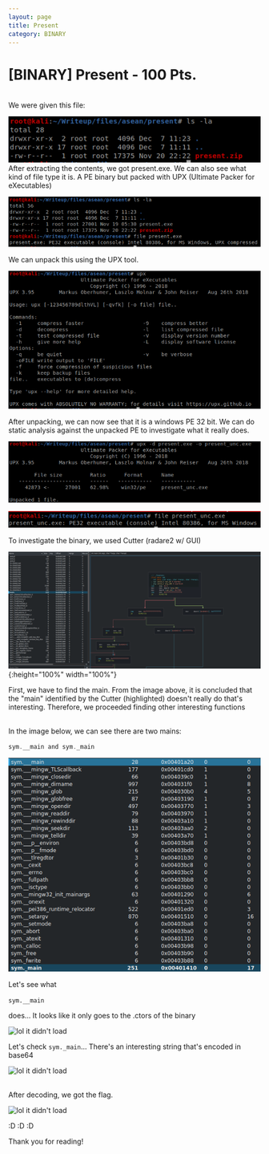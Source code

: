 ```yaml
---
layout: page
title: Present
category: BINARY
---
```


# [BINARY] Present - 100 Pts.
<br />
We were given this file:
<br />

![lol it didn't load](images/present_1.png)
<br />
After extracting the contents, we got present.exe.
We can also see what kind of file type it is. A PE binary but packed with UPX (Ultimate Packer for eXecutables)

![lol it didn't load](images/present_2.png)
<br />

We can unpack this using the UPX tool.

![lol it didn't load](images/present_3.png)
<br />

After unpacking, we can now see that it is a windows PE 32 bit. We can do static analysis against the unpacked PE to investigate what it really does.

![lol it didn't load](images/present_4.png)

![lol it didn't load](images/present_5.png)
<br />

To investigate the binary, we used Cutter (radare2 w/ GUI)

![lol it didn't load](images/present_6.png){:height="100%" width="100%"}

First, we have to find the main. From the image above, it is concluded
that the "main" identified by the Cutter (highlighted)
doesn't really do that's interesting. Therefore, we proceeded finding
other interesting functions

<br />
In the image below, we can see there are two mains:

```C
sym.__main and sym._main
```

![lol it didn't load](images/present_8.png)

Let's see what 

```sym.__main``` 

does... It looks like it only goes to the .ctors of the binary

![lol it didn't load](images/present_9.png)

Let's check ```sym._main```... There's an interesting string that's encoded in base64

![lol it didn't load](images/present_10.png)

<br />
After decoding, we got the flag.


![lol it didn't load](images/present_11.png)

:D :D :D

Thank you for reading!













